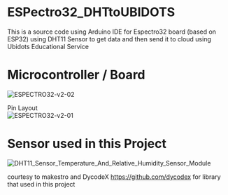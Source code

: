 # ESPectro32_DHTtoUBIDOTS
This is a source code using Arduino IDE for Espectro32 board (based on ESP32) using DHT11 Sensor to get data and then send it to cloud using Ubidots Educational Service

# Microcontroller / Board
![ESPECTRO32-v2-02](https://user-images.githubusercontent.com/42132479/115755290-6435d100-a3c7-11eb-8466-b44729df9e7f.png)  

Pin Layout  
![ESPECTRO32-v2-01](https://user-images.githubusercontent.com/42132479/115755370-7879ce00-a3c7-11eb-9a09-1c024e6aa90b.png)

# Sensor used in this Project
![DHT11_Sensor_Temperature_And_Relative_Humidity_Sensor_Module](https://user-images.githubusercontent.com/42132479/115755461-92b3ac00-a3c7-11eb-9f9d-8c3688c277bf.jpg)

courtesy to makestro and DycodeX https://github.com/dycodex for library that used in this project
